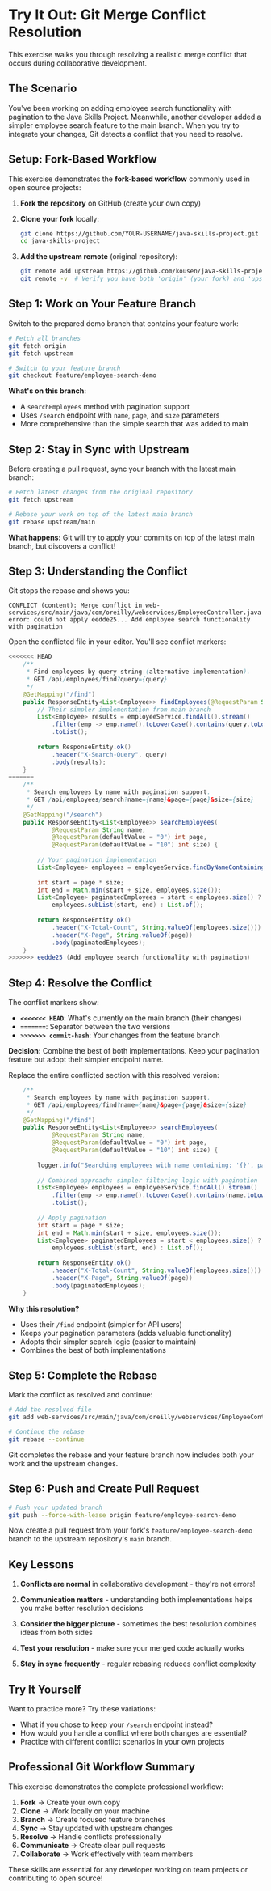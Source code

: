 # Try It Out: Git Merge Conflict Resolution

This exercise walks you through resolving a realistic merge conflict that occurs during collaborative development.

## The Scenario

You've been working on adding employee search functionality with pagination to the Java Skills Project. Meanwhile, another developer added a simpler employee search feature to the main branch. When you try to integrate your changes, Git detects a conflict that you need to resolve.

## Setup: Fork-Based Workflow

This exercise demonstrates the **fork-based workflow** commonly used in open source projects:

1. **Fork the repository** on GitHub (create your own copy)
2. **Clone your fork** locally:
   ```bash
   git clone https://github.com/YOUR-USERNAME/java-skills-project.git
   cd java-skills-project
   ```

3. **Add the upstream remote** (original repository):
   ```bash
   git remote add upstream https://github.com/kousen/java-skills-project.git
   git remote -v  # Verify you have both 'origin' (your fork) and 'upstream' (original)
   ```

## Step 1: Work on Your Feature Branch

Switch to the prepared demo branch that contains your feature work:

```bash
# Fetch all branches
git fetch origin
git fetch upstream

# Switch to your feature branch
git checkout feature/employee-search-demo
```

**What's on this branch:**
- A `searchEmployees` method with pagination support
- Uses `/search` endpoint with `name`, `page`, and `size` parameters
- More comprehensive than the simple search that was added to main

## Step 2: Stay in Sync with Upstream

Before creating a pull request, sync your branch with the latest main branch:

```bash
# Fetch latest changes from the original repository
git fetch upstream

# Rebase your work on top of the latest main branch
git rebase upstream/main
```

**What happens:** Git will try to apply your commits on top of the latest main branch, but discovers a conflict!

## Step 3: Understanding the Conflict

Git stops the rebase and shows you:

```
CONFLICT (content): Merge conflict in web-services/src/main/java/com/oreilly/webservices/EmployeeController.java
error: could not apply eedde25... Add employee search functionality with pagination
```

Open the conflicted file in your editor. You'll see conflict markers:

```java
<<<<<<< HEAD
    /**
     * Find employees by query string (alternative implementation).
     * GET /api/employees/find?query={query}
     */
    @GetMapping("/find")
    public ResponseEntity<List<Employee>> findEmployees(@RequestParam String query) {
        // Their simpler implementation from main branch
        List<Employee> results = employeeService.findAll().stream()
            .filter(emp -> emp.name().toLowerCase().contains(query.toLowerCase()))
            .toList();
        
        return ResponseEntity.ok()
            .header("X-Search-Query", query)
            .body(results);
    }
=======
    /**
     * Search employees by name with pagination support.
     * GET /api/employees/search?name={name}&page={page}&size={size}
     */
    @GetMapping("/search")
    public ResponseEntity<List<Employee>> searchEmployees(
            @RequestParam String name,
            @RequestParam(defaultValue = "0") int page,
            @RequestParam(defaultValue = "10") int size) {
        
        // Your pagination implementation
        List<Employee> employees = employeeService.findByNameContaining(name);
        
        int start = page * size;
        int end = Math.min(start + size, employees.size());
        List<Employee> paginatedEmployees = start < employees.size() ? 
            employees.subList(start, end) : List.of();
        
        return ResponseEntity.ok()
            .header("X-Total-Count", String.valueOf(employees.size()))
            .header("X-Page", String.valueOf(page))
            .body(paginatedEmployees);
    }
>>>>>>> eedde25 (Add employee search functionality with pagination)
```

## Step 4: Resolve the Conflict

The conflict markers show:
- **`<<<<<<< HEAD`**: What's currently on the main branch (their changes)
- **`=======`**: Separator between the two versions  
- **`>>>>>>> commit-hash`**: Your changes from the feature branch

**Decision:** Combine the best of both implementations. Keep your pagination feature but adopt their simpler endpoint name.

Replace the entire conflicted section with this resolved version:

```java
    /**
     * Search employees by name with pagination support.
     * GET /api/employees/find?name={name}&page={page}&size={size}
     */
    @GetMapping("/find")
    public ResponseEntity<List<Employee>> searchEmployees(
            @RequestParam String name,
            @RequestParam(defaultValue = "0") int page,
            @RequestParam(defaultValue = "10") int size) {
        
        logger.info("Searching employees with name containing: '{}', page: {}, size: {}", name, page, size);
        
        // Combined approach: simpler filtering logic with pagination
        List<Employee> employees = employeeService.findAll().stream()
            .filter(emp -> emp.name().toLowerCase().contains(name.toLowerCase()))
            .toList();
        
        // Apply pagination
        int start = page * size;
        int end = Math.min(start + size, employees.size());
        List<Employee> paginatedEmployees = start < employees.size() ? 
            employees.subList(start, end) : List.of();
        
        return ResponseEntity.ok()
            .header("X-Total-Count", String.valueOf(employees.size()))
            .header("X-Page", String.valueOf(page))
            .body(paginatedEmployees);
    }
```

**Why this resolution?**
- Uses their `/find` endpoint (simpler for API users)
- Keeps your pagination parameters (adds valuable functionality)
- Adopts their simpler search logic (easier to maintain)
- Combines the best of both implementations

## Step 5: Complete the Rebase

Mark the conflict as resolved and continue:

```bash
# Add the resolved file
git add web-services/src/main/java/com/oreilly/webservices/EmployeeController.java

# Continue the rebase
git rebase --continue
```

Git completes the rebase and your feature branch now includes both your work and the upstream changes.

## Step 6: Push and Create Pull Request

```bash
# Push your updated branch
git push --force-with-lease origin feature/employee-search-demo
```

Now create a pull request from your fork's `feature/employee-search-demo` branch to the upstream repository's `main` branch.

## Key Lessons

1. **Conflicts are normal** in collaborative development - they're not errors!

2. **Communication matters** - understanding both implementations helps you make better resolution decisions

3. **Consider the bigger picture** - sometimes the best resolution combines ideas from both sides

4. **Test your resolution** - make sure your merged code actually works

5. **Stay in sync frequently** - regular rebasing reduces conflict complexity

## Try It Yourself

Want to practice more? Try these variations:

- What if you chose to keep your `/search` endpoint instead?
- How would you handle a conflict where both changes are essential?
- Practice with different conflict scenarios in your own projects

## Professional Git Workflow Summary

This exercise demonstrates the complete professional workflow:
1. **Fork** → Create your own copy
2. **Clone** → Work locally on your machine  
3. **Branch** → Create focused feature branches
4. **Sync** → Stay updated with upstream changes
5. **Resolve** → Handle conflicts professionally
6. **Communicate** → Create clear pull requests
7. **Collaborate** → Work effectively with team members

These skills are essential for any developer working on team projects or contributing to open source!